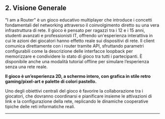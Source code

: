 ## 2. Visione Generale

"I am a Router" è un gioco educativo multiplayer che introduce i concetti fondamentali del networking attraverso il coinvolgimento diretto su una vera infrastruttura di rete. Il gioco è pensato per ragazzi tra i 12 e i 15 anni, studenti avanzati e professionisti IT, offrendo un'esperienza interattiva in cui le azioni dei giocatori hanno effetto reale sui dispositivi di rete. Il client comunica direttamente con i router tramite API, sfruttando parametri configurabili come la descrizione delle interfacce loopback per memorizzare e condividere lo stato di gioco tra tutti i partecipanti. È disponibile anche una modalità tutorial offline per simulare l’esperienza senza una rete reale.

**Il gioco è un’esperienza 2D, a schermo intero, con grafica in stile retro gaming/pixel-art e palette di colori pastello.**

Uno degli obiettivi centrali del gioco è favorire la collaborazione tra i giocatori, che dovranno coordinarsi e pianificare insieme le attivazioni di link e la configurazione della rete, replicando le dinamiche cooperative tipiche delle reti informatiche reali.

---
